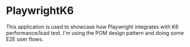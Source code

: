 # PlaywrightK6
This application is used to showcase how Playwright integrates with K6 performance/load test. I'm using the POM design pattern and doing some E2E user flows.
